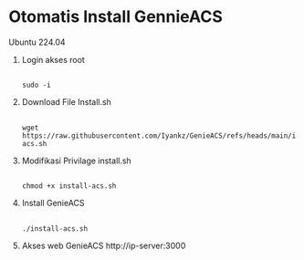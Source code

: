 # Otomatis Install GennieACS
Ubuntu 224.04

1. Login akses root
   ##
       sudo -i
2. Download File Install.sh
   ##
       wget https://raw.githubusercontent.com/Iyankz/GenieACS/refs/heads/main/install-acs.sh
3. Modifikasi Privilage install.sh
   ##
       chmod +x install-acs.sh
4. Install GenieACS
   ##
       ./install-acs.sh
5. Akses web GenieACS
   http://ip-server:3000
   
